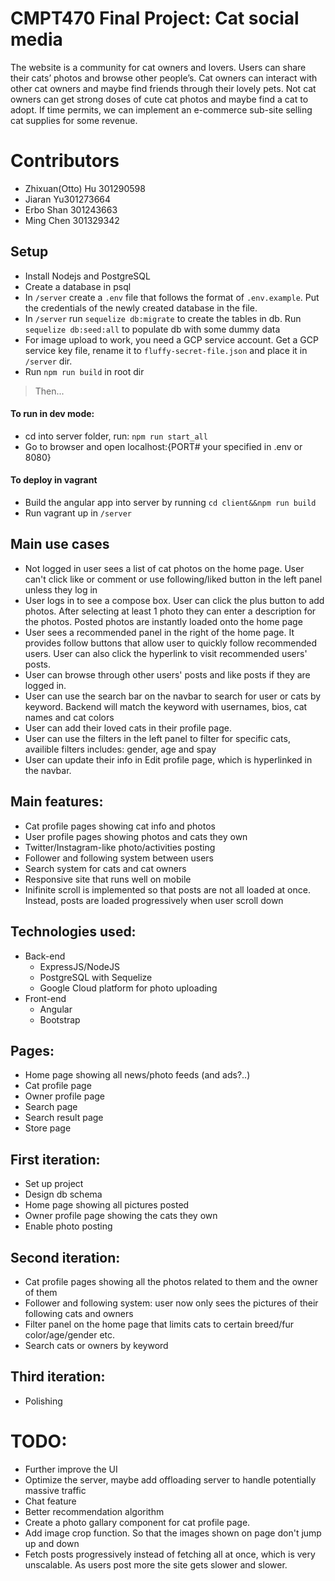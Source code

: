 # CMPT470 Final Project: Cat social media
The website is a community for cat owners and lovers. Users can share their cats’ photos and browse other people’s. Cat owners can interact with other cat owners and maybe find friends through their lovely pets. Not cat owners can get strong doses of cute cat photos and maybe find a cat to adopt. If time permits, we can implement an e-commerce sub-site selling cat supplies for some revenue.

# Contributors
- Zhixuan(Otto) Hu 301290598
- Jiaran Yu301273664 
- Erbo Shan 301243663
- Ming Chen 301329342

## Setup
- Install Nodejs and PostgreSQL
- Create a database in psql
- In `/server` create a `.env` file that follows the format of `.env.example`. Put the credentials of the newly created database in the file.
- In `/server` run `sequelize db:migrate` to create the tables in db. Run `sequelize db:seed:all` to populate db with some dummy data
- For image upload to work, you need a GCP service account. Get a GCP service key file, rename it to `fluffy-secret-file.json` and place it in `/server` dir. 
- Run ``` npm run build ``` in root dir
> Then...
#### To run in dev mode:
- cd into server folder, run:
``` npm run start_all ```
- Go to browser and open localhost:{PORT# your specified in .env or 8080}

#### To deploy in vagrant 
- Build the angular app into server by running ``` cd client&&npm run build ```
- Run vagrant up in `/server`


## Main use cases
- Not logged in user sees a list of cat photos on the home page. User can't click like or comment or use following/liked button in the left panel unless they log in
- User logs in to see a compose box. User can click the plus button to add photos. After selecting at least 1 photo they can enter a description for the photos. Posted photos are instantly loaded onto the home page
- User sees a recommended panel in the right of the home page. It provides follow buttons that allow user to quickly follow recommended users. User can also click the hyperlink to visit recommended users' posts.
- User can browse through other users' posts and like posts if they are logged in.
- User can use the search bar on the navbar to search for user or cats by keyword. Backend will match the keyword with usernames, bios, cat names and cat colors
- User can add their loved cats in their profile page.
- User can use the filters in the left panel to filter for specific cats, availible filters includes: gender, age and spay
- User can update their info in Edit profile page, which is hyperlinked in the navbar.

## Main features:
- Cat profile pages showing cat info and photos
- User profile pages showing photos and cats they own
- Twitter/Instagram-like photo/activities posting
- Follower and following system between users
- Search system for cats and cat owners
- Responsive site that runs well on mobile
- Inifinite scroll is implemented so that posts are not all loaded at once. Instead, posts are loaded progressively when user scroll down


## Technologies used:
- Back-end
  - ExpressJS/NodeJS
  - PostgreSQL with Sequelize
  - Google Cloud platform for photo uploading
- Front-end
  - Angular
  - Bootstrap
  
## Pages:
- Home page showing all news/photo feeds (and ads?..)
- Cat profile page
- Owner profile page
- Search page
- Search result page
- Store page
## First iteration:
- Set up project
- Design db schema
- Home page showing all pictures posted
- Owner profile page showing the cats they own
- Enable photo posting
## Second iteration:
- Cat profile pages showing all the photos related to them and the owner of them
- Follower and following system: user now only sees the pictures of their following cats and owners
- Filter panel on the home page that limits cats to certain breed/fur color/age/gender etc. 
- Search cats or owners by keyword
## Third iteration:
- Polishing

# TODO:
- Further improve the UI
- Optimize the server, maybe add offloading server to handle potentially massive traffic
- Chat feature
- Better recommendation algorithm
- Create a photo gallary component for cat profile page.
- Add image crop function. So that the images shown on page don't jump up and down
- Fetch posts progressively instead of fetching all at once, which is very unscalable. As users post more the site gets slower and slower.